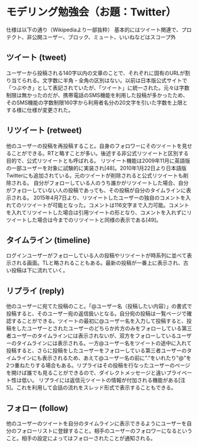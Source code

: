 # モデリング勉強会（お題：Twitter）

仕様は以下の通り（Wikipediaより一部抜粋）
基本的にはツイート関連で、プロテクト、非公開ユーザー、ブロック、ミュート、いいねなどはスコープ外

## ツイート (tweet)
ユーザーから投稿される140字以内の文章のことで、それぞれに固有のURLが割り当てられる。文字数に半角・全角の区別はない。以前は日本版公式サイトで「つぶやき」として表記されていたが、「ツイート」に統一された。元々は字数制限は無かったのだが、携帯電話のSMS機能を利用した投稿が多かったため、そのSMS機能の字数制限160字から利用者名分の20文字を引いた字数を上限とする様に仕様が変更された。

## リツイート (retweet)
他のユーザーの投稿を再投稿すること。自身のフォロワーにそのツイートを見せることができる。RTと略すことが多い。後述する非公式リツイートと区別する目的で、公式リツイートとも呼ばれる。
リツイート機能は2009年11月に英語版の一部ユーザーを対象に試験的に実装され[48]。2010年1月22日より日本語版Twitterにも追加されている。元のツイートが削除されると公式リツイートも削除される。
自分がフォローしている人のうち誰かがリツイートした場合、自分がフォローしていない人の投稿であっても、その投稿が自分のタイムラインに表示される。
2015年4月7日より、リツイートしたユーザーの独自のコメントを入れてのリツイートが可能となった。コメントは116文字まで入力可能。コメントを入れてリツイートした場合は引用ツイートの形となり、コメントを入れずにリツイートした場合は今までのリツイートと同様の表示である[49]。

## タイムライン (timeline)
ログインユーザーがフォローしている人の投稿やリツイートが時系列に並べて表示される画面。TLと略されることもある。最新の投稿が一番上に表示され、古い投稿は下に流れていく。

## リプライ (reply)
他のユーザーに宛てた投稿のこと。「@ユーザー名（投稿したい内容）」の書式で投稿すると、そのユーザー宛の返信扱いとなる。自分宛の投稿は一覧ページで確認することができる。ツイートの最初に@ユーザー名を入力して投稿すると、投稿をしたユーザーとされたユーザーのどちらか片方のみをフォローしている第三者ユーザーのタイムラインには表示されないが、双方をフォローしているユーザーのタイムラインには表示される。一方@ユーザー名をツイートの途中に入れて投稿すると、さらに投稿をしたユーザーをフォローしている第三者ユーザーのタイムラインにも表示されるため、あえて@ユーザー名の前に"."をいれたり"@"を2つ重ねたりする場合もある。リプライはその投稿を行なったユーザーのページを開けば誰でも見ることができるので、ダイレクトメッセージと違いプライベート性は低い。
リプライには返信元ツイートの情報が付加される機能がある[注 5]。これを利用して会話の流れをスレッド形式で表示することもできる。

## フォロー (follow)
他のユーザーのツイートを自分のタイムラインに表示できるようにユーザーを自分のフォローリストに登録すること。相手のユーザーのフォロワーになるということ。相手の設定によってはフォローされたことが通知される。
